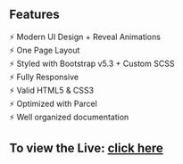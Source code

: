 
## Features
⚡️ Modern UI Design + Reveal Animations\
⚡️ One Page Layout\
⚡️ Styled with Bootstrap v5.3 + Custom SCSS\
⚡️ Fully Responsive\
⚡️ Valid HTML5 & CSS3\
⚡️ Optimized with Parcel\
⚡️ Well organized documentation

To view the Live: **[click here](https://comfy-stardust-61c8c3.netlify.app/)**
---
